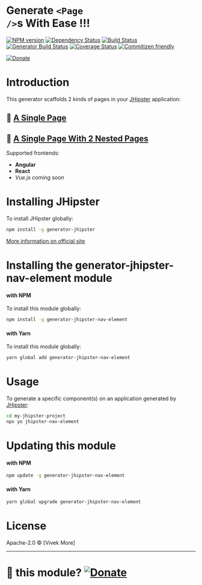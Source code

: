 # Generate <code>\<Page /></code>s With Ease !!!
[![NPM version][npm-image]][npm-url] 
[![Dependency Status][daviddm-image]][daviddm-url] 
[![Build Status][travis-image]][travis-url] 
[![Generator Build Status][github-actions-image]][github-actions-url]
[![Coverage Status][coveralls-image]][coveralls-url]
[![Commitizen friendly][commitizen-image]][commitizen-url]

[![Donate][donate-image]][donate-url]


# Introduction

This generator scaffolds 2 kinds of pages in your [JHipster](http://jhipster.github.io/) application:

## 📄 [A Single Page](docs/features/DEFAULT_NAV_ELEMENT.md)
## 📄 [A Single Page With 2 Nested Pages](docs/features/NESTED_NAV_ELEMENT.md)

Supported frontends:
- **Angular** 
- **React**
- _Vue.js_ coming soon

# Installing JHipster
To install JHipster globally:
```bash
npm install -g generator-jhipster
```
[More information on official site](https://jhipster.github.io/installation.html)


# Installing the generator-jhipster-nav-element module

#### with NPM

To install this module globally:
```bash
npm install -g generator-jhipster-nav-element
```


#### with Yarn

To install this module globally:
```bash
yarn global add generator-jhipster-nav-element
```


# Usage

To generate a specific component(s) on an application generated by [JHipster](http://jhipster.github.io/):

```bash
cd my-jhipster-project
npx yo jhipster-nav-element
```


# Updating this module

#### with NPM

```bash
npm update -g generator-jhipster-nav-element
```

#### with Yarn

```bash
yarn global upgrade generator-jhipster-nav-element
```


# License

Apache-2.0 © [Vivek More]


-----

# 💚 this module? [![Donate][donate-image]][donate-url]

[donate-image]: https://img.shields.io/badge/buy%20me%20a%20coffee-brightgreen?style=for-the-badge&logo=paypal
[donate-url]: https://www.paypal.me/vivekdmore

[npm-image]: https://img.shields.io/npm/v/generator-jhipster-nav-element.svg
[npm-url]: https://npmjs.org/package/generator-jhipster-nav-element
[travis-image]: https://img.shields.io/travis/vivekmore/generator-jhipster-nav-element?label=travis-ci&logo=travis
[travis-url]: https://travis-ci.org/vivekmore/generator-jhipster-nav-element
[daviddm-image]: https://david-dm.org/vivekmore/generator-jhipster-nav-element.svg?theme=shields.io
[daviddm-url]: https://david-dm.org/vivekmore/generator-jhipster-nav-element
[coveralls-image]: https://coveralls.io/repos/github/vivekmore/generator-jhipster-nav-element/badge.svg
[coveralls-url]: https://coveralls.io/github/vivekmore/generator-jhipster-nav-element
[github-actions-image]: https://img.shields.io/github/workflow/status/vivekmore/generator-jhipster-nav-element/Build?label=github-ci&logo=github
[github-actions-url]: https://github.com/vivekmore/generator-jhipster-nav-element/actions
[donate-image]: https://img.shields.io/badge/buy%20me%20a%20coffee-brightgreen?style=for-the-badge&logo=paypal
[donate-url]: https://www.paypal.me/vivekdmore
[commitizen-image]: https://img.shields.io/badge/commitizen-friendly-brightgreen.svg
[commitizen-url]: http://commitizen.github.io/cz-cli/
